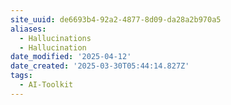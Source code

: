 ```yaml
---
site_uuid: de6693b4-92a2-4877-8d09-da28a2b970a5
aliases:
  - Hallucinations
  - Hallucination
date_modified: '2025-04-12'
date_created: '2025-03-30T05:44:14.827Z'
tags:
  - AI-Toolkit
---
```































